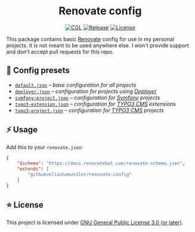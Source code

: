 <div align="center">

# Renovate config

[![CGL](https://github.com/eliashaeussler/renovate-config/actions/workflows/cgl.yaml/badge.svg)](https://github.com/eliashaeussler/renovate-config/actions/workflows/cgl.yaml)
[![Release](https://github.com/eliashaeussler/renovate-config/actions/workflows/release.yaml/badge.svg)](https://github.com/eliashaeussler/renovate-config/actions/workflows/release.yaml)
[![License](https://img.shields.io/github/license/eliashaeussler/renovate-config)](LICENSE)

</div>

This package contains basic [Renovate](https://docs.renovatebot.com/) config for
use in my personal projects. It is not meant to be used anywhere else. I won't
provide support and don't accept pull requests for this repo.

## 🚢 Config presets

* [`default.json`](default.json) *– base configuration for all projects*
* [`deployer.json`](deployer.json) *– configuration for projects using [Deployer](https://deployer.org/)*
* [`symfony-project.json`](symfony-project.json) *– configuration for [Symfony](https://symfony.com/) projects*
* [`typo3-extension.json`](typo3-extension.json) *– configuration for [TYPO3 CMS](https://typo3.org/) extensions*
* [`typo3-project.json`](typo3-project.json) *– configuration for [TYPO3 CMS](https://typo3.org/) projects*

## ⚡ Usage

Add this to your `renovate.json`:

```json
{
    "$schema": "https://docs.renovatebot.com/renovate-schema.json",
    "extends": [
        "github>eliashaeussler/renovate-config"
    ]
}
```

## ⭐ License

This project is licensed under [GNU General Public License 3.0 (or later)](LICENSE).
